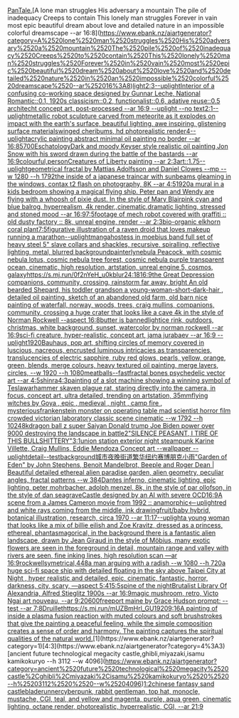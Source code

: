 [Pan](https://www.ebank.nz/aiartgenerator?category=Pan)[Tale.](https://www.ebank.nz/aiartgenerator?category=Tale.)[A lone man struggles His adversary a mountain The pile of inadequacy Creeps to contain This lonely man struggles Forever in vain most epic beautiful dream about love and detailed nature in an impossible colorful dreamscape --ar 16:8](https://www.ebank.nz/aiartgenerator?category=A%2520lone%2520man%2520struggles%2520His%2520adversary%2520a%2520mountain%2520The%2520pile%2520of%2520inadequacy%2520Creeps%2520to%2520contain%2520This%2520lonely%2520man%2520struggles%2520Forever%2520in%2520vain%2520most%2520epic%2520beautiful%2520dream%2520about%2520love%2520and%2520detailed%2520nature%2520in%2520an%2520impossible%2520colorful%2520dreamscape%2520--ar%252016%3A8)[light](https://www.ebank.nz/aiartgenerator?category=light)[2:3](https://www.ebank.nz/aiartgenerator?category=2%3A3)[--uplight](https://www.ebank.nz/aiartgenerator?category=--uplight)[Interior of a confusing co-working space designed by Gunnar Leche, National Romantic::0.1, 1920s classicism::0.2, functionalist::0.6, adative reuse::0.5 architecht concept art, post-processed  --ar 16:9 --uplight --no text](https://www.ebank.nz/aiartgenerator?category=Interior%2520of%2520a%2520confusing%2520co-working%2520space%2520designed%2520by%2520Gunnar%2520Leche%2C%2520National%2520Romantic%3A%3A0.1%2C%25201920s%2520classicism%3A%3A0.2%2C%2520functionalist%3A%3A0.6%2C%2520adative%2520reuse%3A%3A0.5%2520architecht%2520concept%2520art%2C%2520post-processed%2520%2520--ar%252016%3A9%2520--uplight%2520--no%2520text)[2:1](https://www.ebank.nz/aiartgenerator?category=2%3A1)[--uplight](https://www.ebank.nz/aiartgenerator?category=--uplight)[metallic robot sculpture carved from meteorite as it explodes on impact with the earth's surface, beautiful lighting, awe inspiring, glistening surface materials](https://www.ebank.nz/aiartgenerator?category=metallic%2520robot%2520sculpture%2520carved%2520from%2520meteorite%2520as%2520it%2520explodes%2520on%2520impact%2520with%2520the%2520earth%27s%2520surface%2C%2520beautiful%2520lighting%2C%2520awe%2520inspiring%2C%2520glistening%2520surface%2520materials)[winged cheribums, hd photorealistic render](https://www.ebank.nz/aiartgenerator?category=winged%2520cheribums%2C%2520hd%2520photorealistic%2520render)[4](https://www.ebank.nz/aiartgenerator?category=4)[--uplight](https://www.ebank.nz/aiartgenerator?category=--uplight)[acrylic painting abstract minimal oil painting no border --ar 16:8](https://www.ebank.nz/aiartgenerator?category=acrylic%2520painting%2520abstract%2520minimal%2520oil%2520painting%2520no%2520border%2520--ar%252016%3A8)[5700](https://www.ebank.nz/aiartgenerator?category=5700)[Eschatology](https://www.ebank.nz/aiartgenerator?category=Eschatology)[Dark and moody Keyser style realistic oil painting Jon Snow with his sword drawn during the battle of the bastards --ar 16:9](https://www.ebank.nz/aiartgenerator?category=Dark%2520and%2520moody%2520Keyser%2520style%2520realistic%2520oil%2520painting%2520Jon%2520Snow%2520with%2520his%2520sword%2520drawn%2520during%2520the%2520battle%2520of%2520the%2520bastards%2520--ar%252016%3A9)[colourful,](https://www.ebank.nz/aiartgenerator?category=colourful%2C)[person](https://www.ebank.nz/aiartgenerator?category=person)[Creatures of Liberty painting --ar 2:3](https://www.ebank.nz/aiartgenerator?category=Creatures%2520of%2520Liberty%2520painting%2520--ar%25202%3A3)[art::1.75](https://www.ebank.nz/aiartgenerator?category=art%3A%3A1.75)[--uplight](https://www.ebank.nz/aiartgenerator?category=--uplight)[geometrical fractal by Mattias Adolfsson and Daniel Clowes --mp --w 1280 --h 1792](https://www.ebank.nz/aiartgenerator?category=geometrical%2520fractal%2520by%2520Mattias%2520Adolfsson%2520and%2520Daniel%2520Clowes%2520--mp%2520--w%25201280%2520--h%25201792)[the inside of a japanese traincar with sunbeams gleaming in the windows, contax t2 flash on photography, 8K --ar 4:5](https://www.ebank.nz/aiartgenerator?category=the%2520inside%2520of%2520a%2520japanese%2520traincar%2520with%2520sunbeams%2520gleaming%2520in%2520the%2520windows%2C%2520contax%2520t2%2520flash%2520on%2520photography%2C%25208K%2520--ar%25204%3A5)[1920](https://www.ebank.nz/aiartgenerator?category=1920)[a mural in a kids bedroom showing a magical flying ship. Peter pan and Wendy are flying with a whoosh of pixie dust. In the style of Mary Blair](https://www.ebank.nz/aiartgenerator?category=a%2520mural%2520in%2520a%2520kids%2520bedroom%2520showing%2520a%2520magical%2520flying%2520ship.%2520Peter%2520pan%2520and%2520Wendy%2520are%2520flying%2520with%2520a%2520whoosh%2520of%2520pixie%2520dust.%2520In%2520the%2520style%2520of%2520Mary%2520Blair)[pink cyan and blue balrog, hyperrealism, 4k render,,cinematic,dramatic lighting, stressed and stoned mood --ar 16:9](https://www.ebank.nz/aiartgenerator?category=pink%2520cyan%2520and%2520blue%2520balrog%2C%2520hyperrealism%2C%25204k%2520render%2C%2Ccinematic%2Cdramatic%2520lighting%2C%2520stressed%2520and%2520stoned%2520mood%2520--ar%252016%3A9)[7:5](https://www.ebank.nz/aiartgenerator?category=7%3A5)[footage of mech robot covered with graffiti :: old dusty factory :: 8k, unreal engine, render --ar 2:3](https://www.ebank.nz/aiartgenerator?category=footage%2520of%2520mech%2520robot%2520covered%2520with%2520graffiti%2520%3A%3A%2520old%2520dusty%2520factory%2520%3A%3A%25208k%2C%2520unreal%2520engine%2C%2520render%2520--ar%25202%3A3)[bio-organic elkhorn coral plant](https://www.ebank.nz/aiartgenerator?category=bio-organic%2520elkhorn%2520coral%2520plant)[7:5](https://www.ebank.nz/aiartgenerator?category=7%3A5)[figurative illustration of a raven droid that loves makeup running a marathon](https://www.ebank.nz/aiartgenerator?category=figurative%2520illustration%2520of%2520a%2520raven%2520droid%2520that%2520loves%2520makeup%2520running%2520a%2520marathon)[--uplight](https://www.ebank.nz/aiartgenerator?category=--uplight)[manga](https://www.ebank.nz/aiartgenerator?category=manga)[hostess in moebius band full set of heavy steel 5" slave collars and shackles, recursive, spiralling, reflective lighting, metal, blurred background](https://www.ebank.nz/aiartgenerator?category=hostess%2520in%2520moebius%2520band%2520full%2520set%2520of%2520heavy%2520steel%25205%22%2520slave%2520collars%2520and%2520shackles%2C%2520recursive%2C%2520spiralling%2C%2520reflective%2520lighting%2C%2520metal%2C%2520blurred%2520background)[painterly](https://www.ebank.nz/aiartgenerator?category=painterly)[nebula Peacock, with cosmic nebula lotus, cosmic nebula tree forest, cosmic nebula purple transparent ocean, cinematic, high resolution, artstation, unreal engine 5, cosmos, galaxy](https://www.ebank.nz/aiartgenerator?category=nebula%2520Peacock%2C%2520with%2520cosmic%2520nebula%2520lotus%2C%2520cosmic%2520nebula%2520tree%2520forest%2C%2520cosmic%2520nebula%2520purple%2520transparent%2520ocean%2C%2520cinematic%2C%2520high%2520resolution%2C%2520artstation%2C%2520unreal%2520engine%25205%2C%2520cosmos%2C%2520galaxy)[<https://s.mj.run/0f2nYeH_u0k>](https://www.ebank.nz/aiartgenerator?category=%3Chttps%3A//s.mj.run/0f2nYeH_u0k%3E)[blur](https://www.ebank.nz/aiartgenerator?category=blur)[24:18](https://www.ebank.nz/aiartgenerator?category=24%3A18)[16:9](https://www.ebank.nz/aiartgenerator?category=16%3A9)[the Great Depression  companions, community, crossing, rainstorm far away, bright An old bearded Shepard, his toddler grandson a young-woman-short-dark-hair , detailed oil painting, sketch of an abandoned old farm, old barn nice painting of waterfall, norway, woods, trees, craig mullins,  companions, community, crossing a huge crater that looks like a cave 4k in the style of Norman Rockwell --aspect 16:8](https://www.ebank.nz/aiartgenerator?category=the%2520Great%2520Depression%2520%2520companions%2C%2520community%2C%2520crossing%2C%2520rainstorm%2520far%2520away%2C%2520bright%2520An%2520old%2520bearded%2520Shepard%2C%2520his%2520toddler%2520grandson%2520a%2520young-woman-short-dark-hair%2520%2C%2520detailed%2520oil%2520painting%2C%2520sketch%2520of%2520an%2520abandoned%2520old%2520farm%2C%2520old%2520barn%2520nice%2520painting%2520of%2520waterfall%2C%2520norway%2C%2520woods%2C%2520trees%2C%2520craig%2520mullins%2C%2520%2520companions%2C%2520community%2C%2520crossing%2520a%2520huge%2520crater%2520that%2520looks%2520like%2520a%2520cave%25204k%2520in%2520the%2520style%2520of%2520Norman%2520Rockwell%2520--aspect%252016%3A8)[butter is banned](https://www.ebank.nz/aiartgenerator?category=butter%2520is%2520banned)[light](https://www.ebank.nz/aiartgenerator?category=light)[ice rink, outdoors, christmas, white background, sunset, watercolor by norman rockwell --ar 16:9](https://www.ebank.nz/aiartgenerator?category=ice%2520rink%2C%2520outdoors%2C%2520christmas%2C%2520white%2520background%2C%2520sunset%2C%2520watercolor%2520by%2520norman%2520rockwell%2520--ar%252016%3A9)[sci-fi creature, hyper-realistic, concept art, jama jurabaev --ar 16:9 --uplight](https://www.ebank.nz/aiartgenerator?category=sci-fi%2520creature%2C%2520hyper-realistic%2C%2520concept%2520art%2C%2520jama%2520jurabaev%2520--ar%252016%3A9%2520--uplight)[1920](https://www.ebank.nz/aiartgenerator?category=1920)[Bauhaus, pop art, shifting circles of memory covered in luscious, nacreous, encrusted luminous intricacies as transparencies, translucencies of electric sapphire, ruby red glows, pearls, yellow, orange, green, blends, merge colours, heavy textured oil painting, merge layers, circles,  --w 1920 --h 1080](https://www.ebank.nz/aiartgenerator?category=Bauhaus%2C%2520pop%2520art%2C%2520shifting%2520circles%2520of%2520memory%2520covered%2520in%2520luscious%2C%2520nacreous%2C%2520encrusted%2520luminous%2520intricacies%2520as%2520transparencies%2C%2520translucencies%2520of%2520electric%2520sapphire%2C%2520ruby%2520red%2520glows%2C%2520pearls%2C%2520yellow%2C%2520orange%2C%2520green%2C%2520blends%2C%2520merge%2520colours%2C%2520heavy%2520textured%2520oil%2520painting%2C%2520merge%2520layers%2C%2520circles%2C%2520%2520--w%25201920%2520--h%25201080)[meatballs](https://www.ebank.nz/aiartgenerator?category=meatballs)[--fast](https://www.ebank.nz/aiartgenerator?category=--fast)[fractal bones psychedelic vector art --ar 4:5](https://www.ebank.nz/aiartgenerator?category=fractal%2520bones%2520psychedelic%2520vector%2520art%2520--ar%25204%3A5)[shinra](https://www.ebank.nz/aiartgenerator?category=shinra)[4:3](https://www.ebank.nz/aiartgenerator?category=4%3A3)[painting of a slot machine showing a winning symbol of Tesla](https://www.ebank.nz/aiartgenerator?category=painting%2520of%2520a%2520slot%2520machine%2520showing%2520a%2520winning%2520symbol%2520of%2520Tesla)[warhammer skaven plague rat, staring directly into the camera, in focus, concept art, ultra detailed, trending on artstation, 35mm](https://www.ebank.nz/aiartgenerator?category=warhammer%2520skaven%2520plague%2520rat%2C%2520staring%2520directly%2520into%2520the%2520camera%2C%2520in%2520focus%2C%2520concept%2520art%2C%2520ultra%2520detailed%2C%2520trending%2520on%2520artstation%2C%252035mm)[flying witches by Goya , epic , medieval , night , camp fire , mysterious](https://www.ebank.nz/aiartgenerator?category=flying%2520witches%2520by%2520Goya%2520%2C%2520epic%2520%2C%2520medieval%2520%2C%2520night%2520%2C%2520camp%2520fire%2520%2C%2520mysterious)[frankenstein monster on operating table mad scientist horror film crowded victorian laboratory  classic scene cinematic --w 1792 --h 1024](https://www.ebank.nz/aiartgenerator?category=frankenstein%2520monster%2520on%2520operating%2520table%2520mad%2520scientist%2520horror%2520film%2520crowded%2520victorian%2520laboratory%2520%2520classic%2520scene%2520cinematic%2520--w%25201792%2520--h%25201024)[8k](https://www.ebank.nz/aiartgenerator?category=8k)[dragon ball z super Saiyan Donald trump Joe Biden power over 9000 destroying the landscape in battle](https://www.ebank.nz/aiartgenerator?category=dragon%2520ball%2520z%2520super%2520Saiyan%2520Donald%2520trump%2520Joe%2520Biden%2520power%2520over%25209000%2520destroying%2520the%2520landscape%2520in%2520battle)[2](https://www.ebank.nz/aiartgenerator?category=2)["SILENCE PEASANT, I TIRE OF THIS BULLSHITTERY"](https://www.ebank.nz/aiartgenerator?category=%22SILENCE%2520PEASANT%2C%2520I%2520TIRE%2520OF%2520THIS%2520BULLSHITTERY%22)[3:1](https://www.ebank.nz/aiartgenerator?category=3%3A1)[union station exterior night steampunk Karine Villette, Craig Mullins, Eddie Mendoza Concept art --wallpaper --uplight](https://www.ebank.nz/aiartgenerator?category=union%2520station%2520exterior%2520night%2520steampunk%2520Karine%2520Villette%2C%2520Craig%2520Mullins%2C%2520Eddie%2520Mendoza%2520Concept%2520art%2520--wallpaper%2520--uplight)[detail](https://www.ebank.nz/aiartgenerator?category=detail)[--test](https://www.ebank.nz/aiartgenerator?category=--test)[background](https://www.ebank.nz/aiartgenerator?category=background)[城市夜晚街道繁华纽约赛博朋克小雨](https://www.ebank.nz/aiartgenerator?category=%E5%9F%8E%E5%B8%82%E5%A4%9C%E6%99%9A%E8%A1%97%E9%81%93%E7%B9%81%E5%8D%8E%E7%BA%BD%E7%BA%A6%E8%B5%9B%E5%8D%9A%E6%9C%8B%E5%85%8B%E5%B0%8F%E9%9B%A8)["Garden of Eden" by John Stephens, Benoit Mandelbrot, Beeple and Roger Dean | Beautiful detailed ethereal alien paradise garden, alien geometry, peculiar angles, fractal patterns --w 384](https://www.ebank.nz/aiartgenerator?category=%22Garden%2520of%2520Eden%22%2520by%2520John%2520Stephens%2C%2520Benoit%2520Mandelbrot%2C%2520Beeple%2520and%2520Roger%2520Dean%2520%7C%2520Beautiful%2520detailed%2520ethereal%2520alien%2520paradise%2520garden%2C%2520alien%2520geometry%2C%2520peculiar%2520angles%2C%2520fractal%2520patterns%2520--w%2520384)[Dantes inferno, cinematic lighting, epic lighting, peter mohrbacher, adolph menzel, 8k, in the style of par ollofson, in the style of dan seagrave](https://www.ebank.nz/aiartgenerator?category=Dantes%2520inferno%2C%2520cinematic%2520lighting%2C%2520epic%2520lighting%2C%2520peter%2520mohrbacher%2C%2520adolph%2520menzel%2C%25208k%2C%2520in%2520the%2520style%2520of%2520par%2520ollofson%2C%2520in%2520the%2520style%2520of%2520dan%2520seagrave)[Castle designed by an AI with severe OCD](https://www.ebank.nz/aiartgenerator?category=Castle%2520designed%2520by%2520an%2520AI%2520with%2520severe%2520OCD)[16:9](https://www.ebank.nz/aiartgenerator?category=16%3A9)[A scene from a James Cameron movie from 1992 :: anamorphic](https://www.ebank.nz/aiartgenerator?category=A%2520scene%2520from%2520a%2520James%2520Cameron%2520movie%2520from%25201992%2520%3A%3A%2520anamorphic)[<--uplight](https://www.ebank.nz/aiartgenerator?category=%3C--uplight)[red and white rays coming from the middle, ink drawing](https://www.ebank.nz/aiartgenerator?category=red%2520and%2520white%2520rays%2520coming%2520from%2520the%2520middle%2C%2520ink%2520drawing)[fruit/baby hybrid, botanical illustration, research, circa 1970 --ar 11:17](https://www.ebank.nz/aiartgenerator?category=fruit/baby%2520hybrid%2C%2520botanical%2520illustration%2C%2520research%2C%2520circa%25201970%2520--ar%252011%3A17)[--uplight](https://www.ebank.nz/aiartgenerator?category=--uplight)[a young woman that looks like a mix of billie eilish and Zoe Kravitz, dressed as a princess, ethereal, phantasmagorical, in the background there is a fantastic alien landscape, drawn by  Jean Giraud in the style of Möbius, many exotic flowers are seen in the foreground in detail, mountain range and valley with rivers are seen, fine inking lines, high resolution scan —ar 16:9](https://www.ebank.nz/aiartgenerator?category=a%2520young%2520woman%2520that%2520looks%2520like%2520a%2520mix%2520of%2520billie%2520eilish%2520and%2520Zoe%2520Kravitz%2C%2520dressed%2520as%2520a%2520princess%2C%2520ethereal%2C%2520phantasmagorical%2C%2520in%2520the%2520background%2520there%2520is%2520a%2520fantastic%2520alien%2520landscape%2C%2520drawn%2520by%2520%2520Jean%2520Giraud%2520in%2520the%2520style%2520of%2520M%C3%B6bius%2C%2520many%2520exotic%2520flowers%2520are%2520seen%2520in%2520the%2520foreground%2520in%2520detail%2C%2520mountain%2520range%2520and%2520valley%2520with%2520rivers%2520are%2520seen%2C%2520fine%2520inking%2520lines%2C%2520high%2520resolution%2520scan%2520%E2%80%94ar%252016%3A9)[rockwell](https://www.ebank.nz/aiartgenerator?category=rockwell)[symetrical,](https://www.ebank.nz/aiartgenerator?category=symetrical%2C)[448](https://www.ebank.nz/aiartgenerator?category=448)[a man arguing with a radish --w 1080 --h 720](https://www.ebank.nz/aiartgenerator?category=a%2520man%2520arguing%2520with%2520a%2520radish%2520--w%25201080%2520--h%2520720)[a huge sci-fi space ship with detailed floating in the sky above Taipei City at Night , hyper realistic and detailed, epic, cinematic, fantastic, horror, darkness, city, scary, —aspect 5:4](https://www.ebank.nz/aiartgenerator?category=a%2520huge%2520sci-fi%2520space%2520ship%2520with%2520detailed%2520floating%2520in%2520the%2520sky%2520above%2520Taipei%2520City%2520at%2520Night%2520%2C%2520hyper%2520realistic%2520and%2520detailed%2C%2520epic%2C%2520cinematic%2C%2520fantastic%2C%2520horror%2C%2520darkness%2C%2520city%2C%2520scary%2C%2520%E2%80%94aspect%25205%3A4)[15:5](https://www.ebank.nz/aiartgenerator?category=15%3A5)[spine of the night](https://www.ebank.nz/aiartgenerator?category=spine%2520of%2520the%2520night)[Brutalist Library Of Alexandria, Alfred Stieglitz 1900s --ar 16:9](https://www.ebank.nz/aiartgenerator?category=Brutalist%2520Library%2520Of%2520Alexandria%2C%2520Alfred%2520Stieglitz%25201900s%2520--ar%252016%3A9)[magic mushroom, retro, Victo Ngai art nouveau, --ar 9:20](https://www.ebank.nz/aiartgenerator?category=magic%2520mushroom%2C%2520retro%2C%2520Victo%2520Ngai%2520art%2520nouveau%2C%2520--ar%25209%3A20)[600](https://www.ebank.nz/aiartgenerator?category=600)[freeport maine by Grace Hudson prompt: --test --ar 7:8](https://www.ebank.nz/aiartgenerator?category=freeport%2520maine%2520by%2520Grace%2520Hudson%2520prompt%3A%2520--test%2520--ar%25207%3A8)[Druillet](https://www.ebank.nz/aiartgenerator?category=Druillet)[<https://s.mj.run/mUZBmHrl_GU>](https://www.ebank.nz/aiartgenerator?category=%3Chttps%3A//s.mj.run/mUZBmHrl_GU%3E)[1920](https://www.ebank.nz/aiartgenerator?category=1920)[9:16](https://www.ebank.nz/aiartgenerator?category=9%3A16)[A painting of inside a plasma fusion reaction with muted colours and soft brushstrokes that give the painting a peaceful feeling, while the simple composition creates a sense of order and harmony. The painting captures the spiritual qualities of the natural world.](https://www.ebank.nz/aiartgenerator?category=A%2520painting%2520of%2520inside%2520a%2520plasma%2520fusion%2520reaction%2520with%2520muted%2520colours%2520and%2520soft%2520brushstrokes%2520that%2520give%2520the%2520painting%2520a%2520peaceful%2520feeling%2C%2520while%2520the%2520simple%2520composition%2520creates%2520a%2520sense%2520of%2520order%2520and%2520harmony.%2520The%2520painting%2520captures%2520the%2520spiritual%2520qualities%2520of%2520the%2520natural%2520world.)[1](https://www.ebank.nz/aiartgenerator?category=1)[4:3](https://www.ebank.nz/aiartgenerator?category=4%3A3)[ancient future technological megacity castle,ghibli,miyazaki,isamu kamikokuryo  --h 3112  --w 4096](https://www.ebank.nz/aiartgenerator?category=ancient%2520future%2520technological%2520megacity%2520castle%2Cghibli%2Cmiyazaki%2Cisamu%2520kamikokuryo%2520%2520--h%25203112%2520%2520--w%25204096)[1:2](https://www.ebank.nz/aiartgenerator?category=1%3A2)[chinese fantasy sand castle](https://www.ebank.nz/aiartgenerator?category=chinese%2520fantasy%2520sand%2520castle)[bladerunner](https://www.ebank.nz/aiartgenerator?category=bladerunner)[cyberpunk, rabbit gentleman, top hat, monocle, mustache, CGI, teal, and yellow and magenta, purple, aqua green, cinematic lighting, octane render, photorealistic, hyperrealistic, CGI, --ar 21:9](https://www.ebank.nz/aiartgenerator?category=cyberpunk%2C%2520rabbit%2520gentleman%2C%2520top%2520hat%2C%2520monocle%2C%2520mustache%2C%2520CGI%2C%2520teal%2C%2520and%2520yellow%2520and%2520magenta%2C%2520purple%2C%2520aqua%2520green%2C%2520cinematic%2520lighting%2C%2520octane%2520render%2C%2520photorealistic%2C%2520hyperrealistic%2C%2520CGI%2C%2520--ar%252021%3A9)